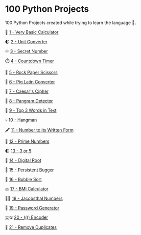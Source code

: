 # 100 Python Projects

100 Python Projects created while trying to learn the language 🐍.

🧮 [1 - Very Basic Calculator](https://github.com/peterbikes/100_Python_Projects/tree/main/Basic%20Calculator)

🌓 [2 - Unit Converter](https://github.com/peterbikes/100_Python_Projects/tree/main/Unit%20Converter)

♾️ [3 - Secret Number](https://github.com/peterbikes/100_Python_Projects/tree/main/Secret%20Number%20Game)

⏱️ [4 - Countdown Timer](https://github.com/peterbikes/100_Python_Projects/tree/main/Countdown%20Timer)

🧻 [5 - Rock Paper Scissors](https://github.com/peterbikes/100_Python_Projects/tree/main/Rock%20Paper%20Scissors)

🐷 [6 - Pig Latin Converter](https://github.com/peterbikes/100_Python_Projects/tree/main/Pig%20Latin%20Converter)

🌿 [7 - Caesar's Cipher](https://github.com/peterbikes/100_Python_Projects/tree/main/Caesar%20Cipher)

🐼 [8 - Pangram Detector](https://github.com/peterbikes/100_Python_Projects/tree/main/Pangram%20Detector)

📜 [9 - Top 3 Words in Text](https://github.com/peterbikes/100_Python_Projects/tree/main/Top%203%20Words%20in%20Text)

💀 [10 - Hangman](https://github.com/peterbikes/100_Python_Projects/tree/main/Hangman)

🖋️ [11 - Number to its Written Form](https://github.com/peterbikes/100_Python_Projects/tree/main/Number%20to%20its%20Written%20Form)

🧞 [12 - Prime Numbers](https://github.com/peterbikes/100_Python_Projects/tree/main/Prime%20Numbers)

🌓 [13 - 3 or 5](https://github.com/peterbikes/100_Python_Projects/tree/main/3%20or%205)

🫚 [14 - Digital Root](https://github.com/peterbikes/100_Python_Projects/tree/main/Digital%20Root)

🔂 [15 - Persistent Bugger](https://github.com/peterbikes/100_Python_Projects/tree/main/Persistent%20Bugger)

🫧 [16 - Bubble Sort](https://github.com/peterbikes/100_Python_Projects/tree/main/Bubble%20Sort)

⚖️ [17 - BMI Calculator](https://github.com/peterbikes/100_Python_Projects/tree/main/BMI%20Calculator)

🧔‍♂️ [18 - Jacobsthal Numbers](https://github.com/peterbikes/100_Python_Projects/tree/main/Jacobsthal%20Numbers)

🚱 [19 - Password Generator](https://github.com/peterbikes/100_Python_Projects/tree/main/Password%20Generator)

🇨🇶 [20 - (()) Encoder](https://github.com/peterbikes/100_Python_Projects/tree/main/(())%20Encoder)

👬 [21 - Remove Duplicates](https://github.com/peterbikes/100_Python_Projects/tree/main/Remove%20Duplicates)
